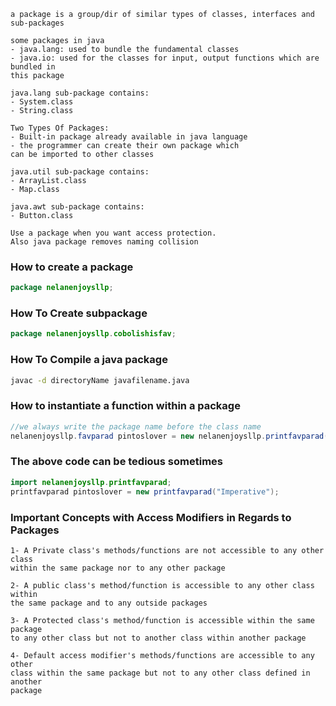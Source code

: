 ```
a package is a group/dir of similar types of classes, interfaces and sub-packages
```

```
some packages in java
- java.lang: used to bundle the fundamental classes
- java.io: used for the classes for input, output functions which are bundled in
this package
```

```
java.lang sub-package contains:
- System.class
- String.class
```

```
Two Types Of Packages:
- Built-in package already available in java language
- the programmer can create their own package which
can be imported to other classes

```

```
java.util sub-package contains:
- ArrayList.class
- Map.class
```

```
java.awt sub-package contains:
- Button.class
```

```
Use a package when you want access protection.
Also java package removes naming collision
```

### How to create a package
```java
package nelanenjoysllp;
```

### How To Create subpackage
```java
package nelanenjoysllp.cobolishisfav;
```

### How To Compile a java package
```bash
javac -d directoryName javafilename.java
```


### How to instantiate a function within a package 
```java
//we always write the package name before the class name
nelanenjoysllp.favparad pintoslover = new nelanenjoysllp.printfavparad("Imperative");
```

### The above code can be tedious sometimes
```java
import nelanenjoysllp.printfavparad;
printfavparad pintoslover = new printfavparad("Imperative");
```


### Important Concepts with Access Modifiers in Regards to Packages
```
1- A Private class's methods/functions are not accessible to any other class
within the same package nor to any other package

2- A public class's method/function is accessible to any other class within
the same package and to any outside packages

3- A Protected class's method/function is accessible within the same package
to any other class but not to another class within another package

4- Default access modifier's methods/functions are accessible to any other
class within the same package but not to any other class defined in another 
package
```

